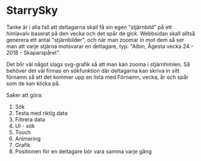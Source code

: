 # StarrySky

Tanke är i alla fall att deltagarna skall få sin egen "stjärnbild" på ett himlavalv baserat på den vecka och det spår de gick. Webbsidan skall alltså generera ett antal "stjärnbilder", och när man zoomar in mot dem så ser man att varje stjärna motsvarar en deltagare, typ: "Albin, Ågesta vecka 24 - 2018 - Skaparspåret".

Det blir väl något slags svg-grafik så att man kan zooma i stjärnhimlen. Så behöver det väl finnas en sökfunktion där deltagarna kan skriva in sitt förnamn så att det kommer upp en lista med Förnamn, vecka, år och spår som de kan klicka på.

Saker att göra:
1. Sök
2. Testa med riktig data
3. Filtrera data
4. UI - sök
5. Touch
6. Animering
7. Grafik
8. Positionen för en deltagare bör vara samma varje gång
